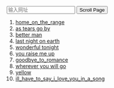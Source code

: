 <input type="text" placeholder="输入网址" id="urlInput">
<button onclick="location = 'page.html?p=' + document.querySelector('#urlInput').value">Scroll Page</button>

1.  [home_on_the_range](page.html?p=https://tabs.ultimate-guitar.com/tab/misc_traditional/home_on_the_range_chords_1726287)
2.  [as tears go by](page.html?p=https://tabs.ultimate-guitar.com/tab/the_rolling_stones/as_tears_go_by_chords_346586)
3.  [better man](page.html?p=http://m.jitaba.cn/view.php?aid=5978)
4.  [last night on earth](page.html?p=https://tabs.ultimate-guitar.com/tab/green_day/last_night_on_earth_chords_824961)
5.  [wonderful tonight](page.html?p=http://www.ccguitar.cn/wy_html/6438.htm)
6.  [you raise me up](page.html?p=https://tabs.ultimate-guitar.com/tab/josh_groban/you_raise_me_up_chords_355090)
7.  [goodbye_to_romance](page.html?p=https://tabs.ultimate-guitar.com/tab/ozzy_osbourne/goodbye_to_romance_chords_1130955)
8.  [wherever you will go](page.html?p=https://tabs.ultimate-guitar.com/tab/the_calling/wherever_you_will_go_chords_37465)
9.  [yellow](page.html?p=https://tabs.ultimate-guitar.com/tab/coldplay/yellow_chords_540497)
10. [ill_have_to_say_i_love_you_in_a_song](page.html?p=https://tabs.ultimate-guitar.com/tab/jim_croce/ill_have_to_say_i_love_you_in_a_song_chords_1047560)
